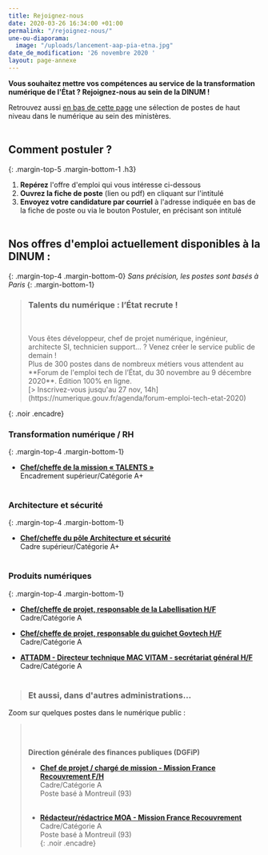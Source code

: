 ```yaml
---
title: Rejoignez-nous
date: 2020-03-26 16:34:00 +01:00
permalink: "/rejoignez-nous/"
une-ou-diaporama:
  image: "/uploads/lancement-aap-pia-etna.jpg"
date_de_modification: '26 novembre 2020 '
layout: page-annexe
---
```


**Vous souhaitez mettre vos compétences au service de la transformation numérique de l'État ? Rejoignez-nous au sein de la DINUM !**

Retrouvez aussi [en bas de cette page](#offresminist%C3%A8res) une sélection de postes de haut niveau dans le numérique au sein des ministères.
<br>
<br>

## Comment postuler ?
{: .margin-top-5 .margin-bottom-1 .h3}
1. **Repérez** l'offre d'emploi qui vous intéresse ci-dessous
2. **Ouvrez la fiche de poste** (lien ou pdf) en cliquant sur l'intitulé
3. **Envoyez votre candidature par courriel** à l'adresse indiquée en bas de la fiche de poste ou via le bouton Postuler, en précisant son intitulé
   <br>
   <br>

## Nos offres d'emploi actuellement disponibles à la DINUM :
{: .margin-top-4 .margin-bottom-0}
*Sans précision, les postes sont basés à Paris*
{: .margin-bottom-1}

> ### Talents du numérique : l’État recrute !
> <figure class='image-center' style='width: 70%;'><img src="/uploads/Campagne_Linkedin_FETE_visuel1.jpg" alt=""/></figure>
> <br>Vous êtes développeur, chef de projet numérique, ingénieur, architecte SI, technicien support... ? Venez créer le service public de demain !
> <br>Plus de 300 postes dans de nombreux métiers vous attendent au **Forum de l'emploi tech de l’État, du 30 novembre au 9 décembre 2020**. Édition 100% en ligne.
> <br>[> Inscrivez-vous jusqu'au 27 nov, 14h](https://numerique.gouv.fr/agenda/forum-emploi-tech-etat-2020)
> <br>
{: .noir .encadre}


### Transformation numérique / RH
{: .margin-top-4 .margin-bottom-1}
* [**Chef/cheffe de la mission « TALENTS »**](https://www.place-emploi-public.gouv.fr/offre-emploi/chef-de-la-mission--talents--hf-reference-2020-506084) 
  <br>Encadrement supérieur/Catégorie A+
  <br>
  <br>

### Architecture et sécurité 
{: .margin-top-4 .margin-bottom-1}

<!--
* [**Architecte SI polyvalent F/H**](https://www.place-emploi-public.gouv.fr/offre-emploi/architecte-si-polyvalent-hf-reference-2020-492715)
  <br>Cadre/Catégorie A
  -->
* **[Chef/cheffe du pôle Architecture et sécurité](https://www.place-emploi-public.gouv.fr/offre-emploi/cheffe-du-pole-architecture-et-securite-hf-reference-2020-444590)**
  <br>Cadre supérieur/Catégorie A\+
  <br>
  <br>

### Produits numériques
{: .margin-top-4 .margin-bottom-1}

* **[Chef/cheffe de projet, responsable de la Labellisation H/F](https://www.place-emploi-public.gouv.fr/offre-emploi/chefcheffe-de-projet-responsable-de-la-labellisation-hf-reference-2020-501337)**
  <br>Cadre/Catégorie A

* **[Chef/cheffe de projet, responsable du guichet Govtech H/F](https://www.place-emploi-public.gouv.fr/offre-emploi/chefcheffe-de-projet-responsable-du-guichet-govtech-hf-reference-2020-501342)**
  <br>Cadre/Catégorie A

* **[ATTADM - Directeur technique MAC VITAM - secrétariat général H/F](https://www.place-emploi-public.gouv.fr/offre-emploi/attadm-directeurtrice-technique-mac-vitam-secretariat-general--paris-75-hf-reference-2020-491434)**
  <br>Cadre/Catégorie A
  <br>
  <br>

<!--
### Réseau
{: .margin-top-4 .margin-bottom-1}

* **[Chef du pôle Réseau interministériel de l’État et Services opérés d'infrastructure H/F](https://www.place-emploi-public.gouv.fr/offre-emploi/cheffe-du-pole-reseau-interministeriel-de-l-etat-et-services-operes-d-infrastructure-hf-reference-2020-464626)**
  <br>Cadre/Catégorie A

* **[Chef de projet Résilience RIE – Gouvernance SSI H/F](https://www.place-emploi-public.gouv.fr/offre-emploi/cheffe-de-projet-resilience-rie--gouvernance-ssi-hf-reference-2020-469099)**
  <br>Cadre/Catégorie A
  <br>Poste pouvant être basé à Paris ou à Lyon (69) selon le candidat
  <br>
  <br>

* **[Chef de projet Résilience RIE – Équipements d'extrémité (Box résiliente) H/F](https://www.place-emploi-public.gouv.fr/offre-emploi/cheffe-de-projet-resilience-rie--equipements-d-extremite-box-resiliente-hf-reference-2020-468354)**
  <br>Cadre/Catégorie A
  <br>Poste pouvant être basé à Paris ou en Ille et Vilaine (35) selon le candidat
  <br>
  <br>

* **[Architecte technique Résilience RIE – Boucle optique H/F](https://www.place-emploi-public.gouv.fr/offre-emploi/architecte-technique-resilience-rie--boucle-optique-hf-reference-2020-468364)**
  <br>Cadre/Catégorie A
  <br>
  <br>
  -->


> ### Et aussi, dans d'autres administrations…<a id="offresministères"></a>
Zoom sur quelques postes dans le numérique public :
> <br>
> <br>
>
> **Direction générale des finances publiques (DGFiP)**
>
> * **[Chef de projet / chargé de mission - Mission France Recouvrement F/H](https://www.place-emploi-public.gouv.fr/offre-emploi/cheffe-de-projet--charge-e-de-mission-reference-2020-473064 "Chef de projet / chargé de mission F/H")**<br>
>   Cadre/Catégorie A<br>
>   Poste basé à Montreuil (93)
>   <br>
>   <br>
>
> * **[Rédacteur/rédactrice MOA - Mission France Recouvrement](https://www.place-emploi-public.gouv.fr/offre-emploi/redacteurrice-moa-reference-2020-472628 "Rédacteur/rédactrice MOA - Mission France Recouvrement")** <br>
>   Cadre/Catégorie A<br>
>   Poste basé à Montreuil (93)
>   <br>
{: .noir .encadre}